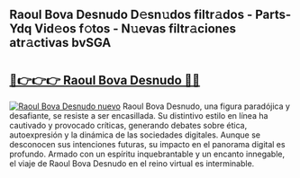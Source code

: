 ## Raoul Bova Desnudo D𝚎sn𝚞dos filtr𝚊dos - Parts-Ydq Vid𝚎os f𝚘tos - N𝚞evas filtr𝚊ciones atr𝚊ctivas bvSGA

# <h2><a href="http://mbbvx4l.tromn.icu/?c=Raoul+Bova+Desnudo">🔗👉👉👉 Raoul Bova Desnudo 🔗🔗</a></h2>

[![Raoul Bova Desnudo nuevo](https://i.imgur.com/pEAQMta.gif)](http://mbbvx4l.tromn.icu/?c=Raoul+Bova+Desnudo)
Raoul Bova Desnudo, una figura paradójica y desafiante, se resiste a ser encasillada. Su distintivo estilo en línea ha cautivado y provocado críticas, generando debates sobre ética, autoexpresión y la dinámica de las sociedades digitales. Aunque se desconocen sus intenciones futuras, su impacto en el panorama digital es profundo. Armado con un espíritu inquebrantable y un encanto innegable, el viaje de Raoul Bova Desnudo en el reino virtual es interminable.
